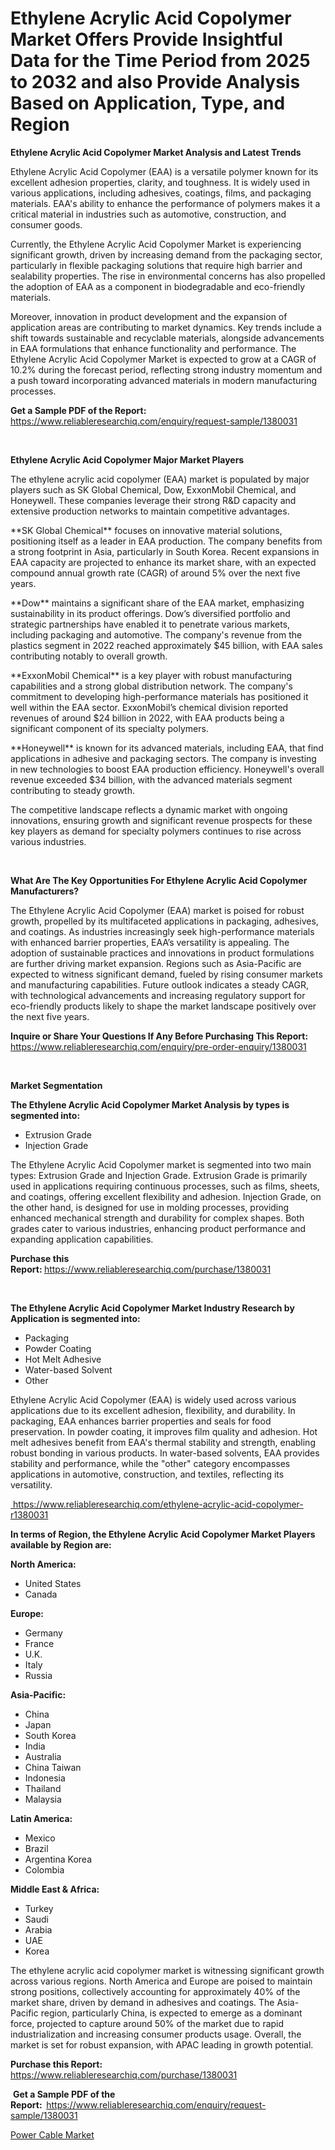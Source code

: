 <p><h1>Ethylene Acrylic Acid Copolymer Market Offers Provide Insightful Data for the Time Period from 2025 to 2032 and also Provide Analysis Based on Application, Type, and Region</h1></p><p><strong>Ethylene Acrylic Acid Copolymer Market Analysis and Latest Trends</strong></p>
<p><p>Ethylene Acrylic Acid Copolymer (EAA) is a versatile polymer known for its excellent adhesion properties, clarity, and toughness. It is widely used in various applications, including adhesives, coatings, films, and packaging materials. EAA's ability to enhance the performance of polymers makes it a critical material in industries such as automotive, construction, and consumer goods.</p><p>Currently, the Ethylene Acrylic Acid Copolymer Market is experiencing significant growth, driven by increasing demand from the packaging sector, particularly in flexible packaging solutions that require high barrier and sealability properties. The rise in environmental concerns has also propelled the adoption of EAA as a component in biodegradable and eco-friendly materials.</p><p>Moreover, innovation in product development and the expansion of application areas are contributing to market dynamics. Key trends include a shift towards sustainable and recyclable materials, alongside advancements in EAA formulations that enhance functionality and performance. The Ethylene Acrylic Acid Copolymer Market is expected to grow at a CAGR of 10.2% during the forecast period, reflecting strong industry momentum and a push toward incorporating advanced materials in modern manufacturing processes.</p></p>
<p><strong>Get a Sample PDF of the Report:&nbsp;</strong> <a href="https://www.reliableresearchiq.com/enquiry/request-sample/1380031?utm_campaign=2212&utm_medium=2&utm_source=Github&utm_content=ia&utm_term=31032025&utm_id=ethylene-acrylic-acid-copolymer">https://www.reliableresearchiq.com/enquiry/request-sample/1380031</a></p>
<p>&nbsp;</p>
<p><strong>Ethylene Acrylic Acid Copolymer Major Market Players</strong></p>
<p><p>The ethylene acrylic acid copolymer (EAA) market is populated by major players such as SK Global Chemical, Dow, ExxonMobil Chemical, and Honeywell. These companies leverage their strong R&D capacity and extensive production networks to maintain competitive advantages.</p><p>**SK Global Chemical** focuses on innovative material solutions, positioning itself as a leader in EAA production. The company benefits from a strong footprint in Asia, particularly in South Korea. Recent expansions in EAA capacity are projected to enhance its market share, with an expected compound annual growth rate (CAGR) of around 5% over the next five years.</p><p>**Dow** maintains a significant share of the EAA market, emphasizing sustainability in its product offerings. Dow’s diversified portfolio and strategic partnerships have enabled it to penetrate various markets, including packaging and automotive. The company's revenue from the plastics segment in 2022 reached approximately $45 billion, with EAA sales contributing notably to overall growth.</p><p>**ExxonMobil Chemical** is a key player with robust manufacturing capabilities and a strong global distribution network. The company's commitment to developing high-performance materials has positioned it well within the EAA sector. ExxonMobil’s chemical division reported revenues of around $24 billion in 2022, with EAA products being a significant component of its specialty polymers.</p><p>**Honeywell** is known for its advanced materials, including EAA, that find applications in adhesive and packaging sectors. The company is investing in new technologies to boost EAA production efficiency. Honeywell's overall revenue exceeded $34 billion, with the advanced materials segment contributing to steady growth.</p><p>The competitive landscape reflects a dynamic market with ongoing innovations, ensuring growth and significant revenue prospects for these key players as demand for specialty polymers continues to rise across various industries.</p></p>
<p>&nbsp;</p>
<p><strong>What Are The Key Opportunities For Ethylene Acrylic Acid Copolymer Manufacturers?</strong></p>
<p><p>The Ethylene Acrylic Acid Copolymer (EAA) market is poised for robust growth, propelled by its multifaceted applications in packaging, adhesives, and coatings. As industries increasingly seek high-performance materials with enhanced barrier properties, EAA’s versatility is appealing. The adoption of sustainable practices and innovations in product formulations are further driving market expansion. Regions such as Asia-Pacific are expected to witness significant demand, fueled by rising consumer markets and manufacturing capabilities. Future outlook indicates a steady CAGR, with technological advancements and increasing regulatory support for eco-friendly products likely to shape the market landscape positively over the next five years.</p></p>
<p><strong>Inquire or Share Your Questions If Any Before Purchasing This Report:</strong> <a href="https://www.reliableresearchiq.com/enquiry/pre-order-enquiry/1380031?utm_campaign=2212&utm_medium=2&utm_source=Github&utm_content=ia&utm_term=31032025&utm_id=ethylene-acrylic-acid-copolymer">https://www.reliableresearchiq.com/enquiry/pre-order-enquiry/1380031</a></p>
<p>&nbsp;</p>
<p><strong>Market Segmentation</strong></p>
<p><strong>The Ethylene Acrylic Acid Copolymer Market Analysis by types is segmented into:</strong></p>
<p><ul><li>Extrusion Grade</li><li>Injection Grade</li></ul></p>
<p><p>The Ethylene Acrylic Acid Copolymer market is segmented into two main types: Extrusion Grade and Injection Grade. Extrusion Grade is primarily used in applications requiring continuous processes, such as films, sheets, and coatings, offering excellent flexibility and adhesion. Injection Grade, on the other hand, is designed for use in molding processes, providing enhanced mechanical strength and durability for complex shapes. Both grades cater to various industries, enhancing product performance and expanding application capabilities.</p></p>
<p><strong>Purchase this Report:&nbsp;</strong><a href="https://www.reliableresearchiq.com/purchase/1380031?utm_campaign=2212&utm_medium=2&utm_source=Github&utm_content=ia&utm_term=31032025&utm_id=ethylene-acrylic-acid-copolymer">https://www.reliableresearchiq.com/purchase/1380031</a></p>
<p>&nbsp;</p>
<p><strong>The Ethylene Acrylic Acid Copolymer Market Industry Research by Application is segmented into:</strong></p>
<p><ul><li>Packaging</li><li>Powder Coating</li><li>Hot Melt Adhesive</li><li>Water-based Solvent</li><li>Other</li></ul></p>
<p><p>Ethylene Acrylic Acid Copolymer (EAA) is widely used across various applications due to its excellent adhesion, flexibility, and durability. In packaging, EAA enhances barrier properties and seals for food preservation. In powder coating, it improves film quality and adhesion. Hot melt adhesives benefit from EAA's thermal stability and strength, enabling robust bonding in various products. In water-based solvents, EAA provides stability and performance, while the "other" category encompasses applications in automotive, construction, and textiles, reflecting its versatility.</p></p>
<p><a href="https://www.reliableresearchiq.com/ethylene-acrylic-acid-copolymer-r1380031?utm_campaign=2212&utm_medium=2&utm_source=Github&utm_content=ia&utm_term=31032025&utm_id=ethylene-acrylic-acid-copolymer">&nbsp;https://www.reliableresearchiq.com/ethylene-acrylic-acid-copolymer-r1380031</a></p>
<p><strong>In terms of Region, the Ethylene Acrylic Acid Copolymer Market Players available by Region are:</strong></p>
<p>
    <p> <strong> North America: </strong>
        <ul>
            <li>United States</li>
            <li>Canada</li>
        </ul>
        </p> 
    <p> <strong> Europe: </strong>
        <ul>
            <li>Germany</li>
            <li>France</li>
            <li>U.K.</li>
            <li>Italy</li>
            <li>Russia</li>
        </ul>
        </p> 
    <p> <strong> Asia-Pacific: </strong>
        <ul>
            <li>China</li>
            <li>Japan</li>
            <li>South Korea</li>
            <li>India</li>
            <li>Australia</li>
            <li>China Taiwan</li>
            <li>Indonesia</li>
            <li>Thailand</li>
            <li>Malaysia</li>
        </ul>
        </p> 
    <p> <strong> Latin America: </strong>
        <ul>
            <li>Mexico</li>
            <li>Brazil</li>
            <li>Argentina Korea</li>
            <li>Colombia</li>
        </ul>
        </p> 
    <p> <strong> Middle East & Africa: </strong>
        <ul>
            <li>Turkey</li>
            <li>Saudi</li>
            <li>Arabia</li>
            <li>UAE</li>
            <li>Korea</li>
        </ul>
    </p>
    </p>
<p><p>The ethylene acrylic acid copolymer market is witnessing significant growth across various regions. North America and Europe are poised to maintain strong positions, collectively accounting for approximately 40% of the market share, driven by demand in adhesives and coatings. The Asia-Pacific region, particularly China, is expected to emerge as a dominant force, projected to capture around 50% of the market due to rapid industrialization and increasing consumer products usage. Overall, the market is set for robust expansion, with APAC leading in growth potential.</p></p>
<p><strong>Purchase this Report: </strong><a href="https://www.reliableresearchiq.com/purchase/1380031?utm_campaign=2212&utm_medium=2&utm_source=Github&utm_content=ia&utm_term=31032025&utm_id=ethylene-acrylic-acid-copolymer">https://www.reliableresearchiq.com/purchase/1380031</a></p>
<p>&nbsp;<strong>Get a Sample PDF of the Report:&nbsp;&nbsp;</strong><a href="https://www.reliableresearchiq.com/enquiry/request-sample/1380031?utm_campaign=2212&utm_medium=2&utm_source=Github&utm_content=ia&utm_term=31032025&utm_id=ethylene-acrylic-acid-copolymer">https://www.reliableresearchiq.com/enquiry/request-sample/1380031</a></p>
<p><strong></strong></p>
<p><p><a href="https://github.com/gullattedenna/Market-Research-Report-List-1/blob/main/power-cable-market.md?utm_campaign=2212&utm_medium=2&utm_source=Github&utm_content=ia&utm_term=31032025&utm_id=ethylene-acrylic-acid-copolymer">Power Cable Market</a></p></p>